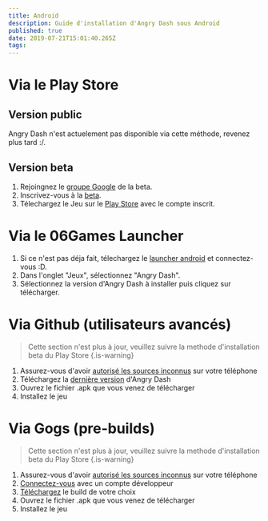 ```yaml
---
title: Android
description: Guide d'installation d'Angry Dash sous Android
published: true
date: 2019-07-21T15:01:40.265Z
tags: 
---
```


# Via le Play Store
## Version public
Angry Dash n'est actuelement pas disponible via cette méthode, revenez plus tard  :/.

## Version beta
1. Rejoingnez le [groupe Google](https://groups.google.com/forum/#!forum/angry-dash_beta-test) de la beta.
2. Inscrivez-vous à la [beta](https://play.google.com/apps/testing/com.fr_06Games.AngryDash).
3. Télechargez le Jeu sur le [Play Store](https://play.google.com/store/apps/details?id=com.fr_06Games.AngryDash) avec le compte inscrit.

# Via le 06Games Launcher
1. Si ce n'est pas déja fait, télechargez le [launcher android](https://06games.ddns.net/Projects/App/06Games%20Launcher/down.php) et connectez-vous :D.
2. Dans l'onglet "Jeux", sélectionnez "Angry Dash".
3. Sélectionnez la version d'Angry Dash à installer puis cliquez sur télécharger.

# Via Github (utilisateurs avancés)
> Cette section n'est plus à jour, veuillez suivre la methode d'installation beta du Play Store
{.is-warning}
1. Assurez-vous d'avoir [autorisé les sources inconnus](https://www.frandroid.com/comment-faire/lemultimedia/231266_autoriserlessourcesinconnues) sur votre téléphone
2. Téléchargez la [dernière version](https://github.com/06-Games/Angry-Dash/releases/latest) d'Angry Dash
3. Ouvrez le fichier .apk que vous venez de télécharger
4. Installez le jeu

# Via Gogs (pre-builds)
> Cette section n'est plus à jour, veuillez suivre la methode d'installation beta du Play Store
{.is-warning}

1. Assurez-vous d'avoir [autorisé les sources inconnus](https://www.frandroid.com/comment-faire/lemultimedia/231266_autoriserlessourcesinconnues) sur votre téléphone
2. [Connectez-vous](https://06games.ddns.net:8888/user/login) avec un compte développeur
3. [Téléchargez](https://06games.ddns.net:8888/06Games/Angry_Dash/releases) le build de votre choix
4. Ouvrez le fichier .apk que vous venez de télécharger
5. Installez le jeu